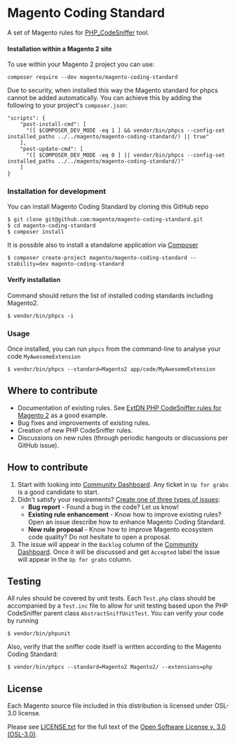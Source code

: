 # Magento Coding Standard

A set of Magento rules for [PHP_CodeSniffer](https://github.com/squizlabs/PHP_CodeSniffer) tool.

#### Installation within a Magento 2 site
To use within your Magento 2 project you can use:
````
composer require --dev magento/magento-coding-standard
````
Due to security, when installed this way the Magento standard for phpcs cannot be added automatically.
You can achieve this by adding the following to your project's `composer.json`:
````
"scripts": {
    "post-install-cmd": [
      "([ $COMPOSER_DEV_MODE -eq 1 ] && vendor/bin/phpcs --config-set installed_paths ../../magento/magento-coding-standard/) || true"
    ],
    "post-update-cmd": [
      "([ $COMPOSER_DEV_MODE -eq 0 ] || vendor/bin/phpcs --config-set installed_paths ../../magento/magento-coding-standard/)"
    ]
}
````

### Installation for development
You can install Magento Coding Standard by cloning this GitHub repo
```
$ git clone git@github.com:magento/magento-coding-standard.git
$ cd magento-coding-standard
$ composer install
```
It is possible also to install a standalone application via [Composer](https://getcomposer.org)
```
$ composer create-project magento/magento-coding-standard --stability=dev magento-coding-standard
```

#### Verify installation
Command should return the list of installed coding standards including Magento2.
```
$ vendor/bin/phpcs -i
```
### Usage
Once installed, you can run `phpcs` from the command-line to analyse your code `MyAwesomeExtension`
```
$ vendor/bin/phpcs --standard=Magento2 app/code/MyAwesomeExtension
```
## Where to contribute
- Documentation of existing rules. See [ExtDN PHP CodeSniffer rules for Magento 2](https://github.com/extdn/extdn-phpcs) as a good example.
- Bug fixes and improvements of existing rules.
- Creation of new PHP CodeSniffer rules.
- Discussions on new rules (through periodic hangouts or discussions per GitHub issue).

## How to contribute
1) Start with looking into [Community Dashboard](https://github.com/magento/magento-coding-standard/projects/1). Any ticket in `Up for grabs` is a good candidate to start.
2) Didn't satisfy your requirements? [Create one of three types of issues](https://github.com/magento/magento-coding-standard/issues/new/choose):
   - **Bug report** - Found a bug in the code? Let us know!
   - **Existing rule enhancement** - Know how to improve existing rules? Open an issue describe how to enhance Magento Coding Standard.
   - **New rule proposal** - Know how to improve Magento ecosystem code quality? Do not hesitate to open a proposal.
3) The issue will appear in the `Backlog` column of the [Community Dashboard](https://github.com/magento/magento-coding-standard/projects/1). Once it will be discussed and get `Accepted` label the issue will appear in the `Up for grabs` column.

## Testing
All rules should be covered by unit tests. Each `Test.php` class should be accompanied by a `Test.inc` file to allow for unit testing based upon the PHP CodeSniffer parent class `AbstractSniffUnitTest`.
You can verify your code by running
```
$ vendor/bin/phpunit
```

Also, verify that the sniffer code itself is written according to the Magento Coding Standard:
```
$ vendor/bin/phpcs --standard=Magento2 Magento2/ --extensions=php
```

## License
Each Magento source file included in this distribution is licensed under OSL-3.0 license.

Please see [LICENSE.txt](https://github.com/magento/magento-coding-standard/blob/master/LICENSE.txt) for the full text of the [Open Software License v. 3.0 (OSL-3.0)](http://opensource.org/licenses/osl-3.0.php).

